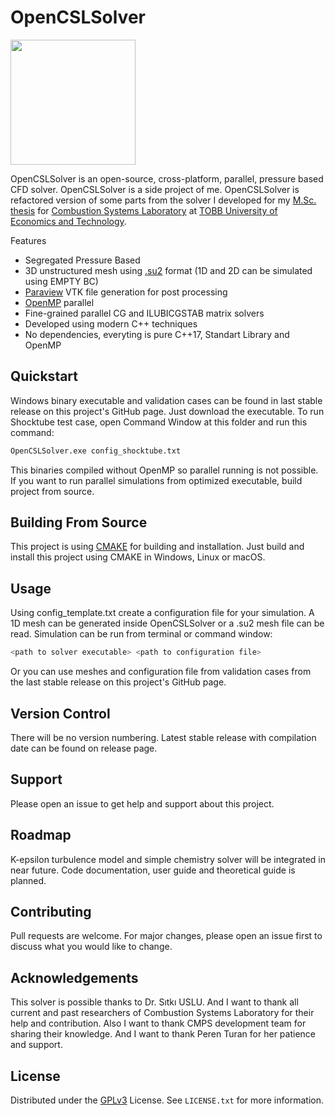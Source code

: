 # OpenCSLSolver

<img src="http://csl.etu.edu.tr/wp-content/uploads/2021/01/CSL_Logo.png" width="200">

OpenCSLSolver is an open-source, cross-platform, parallel, pressure based CFD solver. OpenCSLSolver is a side project of me. OpenCSLSolver is refactored version of some parts from the solver I developed for my [M.Sc. thesis](https://www.researchgate.net/publication/332719238_Development_of_a_Pressure_Based_Unstructured_GPU_Accelerated_CFD_Solver_for_Compressible_Reacting_Flows_at_all_MACH_Numbers) for [Combustion Systems Laboratory](http://csl.etu.edu.tr/) at [TOBB University of Economics and Technology](https://www.etu.edu.tr/).

Features
* Segregated Pressure Based
* 3D unstructured mesh using [.su2](https://su2code.github.io/docs/Mesh-File/) format (1D and 2D can be simulated using EMPTY BC)
* [Paraview](https://www.paraview.org/) VTK file generation for post processing
* [OpenMP](https://www.openmp.org/) parallel
* Fine-grained parallel CG and ILUBICGSTAB matrix solvers
* Developed using modern C++ techniques
* No dependencies, everyting is pure C++17, Standart Library and OpenMP

## Quickstart
Windows binary executable and validation cases can be found in last stable release on this project's GitHub page. Just download the executable. To run Shocktube test case, open Command Window at this folder and run this command:
```bash
OpenCSLSolver.exe config_shocktube.txt
```
This binaries compiled without OpenMP so parallel running is not possible. If you want to run parallel simulations from optimized executable, build project from source.

## Building From Source
This project is using [CMAKE](https://cmake.org/) for building and installation. Just build and install this project using CMAKE in Windows, Linux or macOS.

## Usage
Using config_template.txt create a configuration file for your simulation. A 1D mesh can be generated inside OpenCSLSolver or a .su2 mesh file can be read. Simulation can be run from terminal or command window:
```bash
<path to solver executable> <path to configuration file>
```
Or you can use meshes and configuration file from validation cases from the last stable release on this project's GitHub page.

## Version Control
There will be no version numbering. Latest stable release with compilation date can be found on release page.

## Support
Please open an issue to get help and support about this project.

## Roadmap
K-epsilon turbulence model and simple chemistry solver will be integrated in near future. Code documentation, user guide and theoretical guide is planned.

## Contributing
Pull requests are welcome. For major changes, please open an issue first to discuss what you would like to change.

## Acknowledgements
This solver is possible thanks to Dr. Sıtkı USLU. And I want to thank all current and past researchers of Combustion Systems Laboratory for their help and contribution. Also I want to thank CMPS development team for sharing their knowledge. And I want to thank Peren Turan for her patience and support.

## License

Distributed under the [GPLv3](http://www.gnu.org/licenses/) License. See `LICENSE.txt` for more information.

